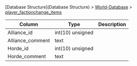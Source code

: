 [Database Structure](Database Structure) > [World-Database](World-Database) > [player_factionchange_items](player_factionchange_items)

Column | Type | Description
--- | --- | ---
Alliance_id | int(10) unsigned | 
Alliance_comment | text | 
Horde_id | int(10) unsigned | 
Horde_comment | text | 
